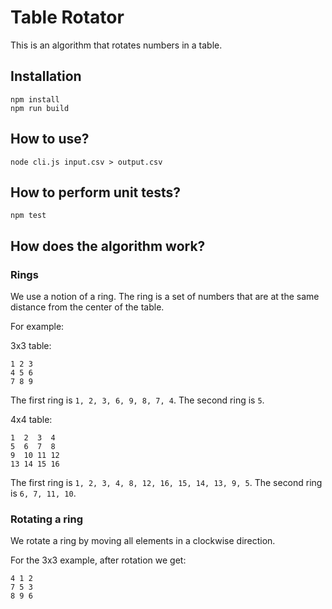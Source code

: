 # Table Rotator

This is an algorithm that rotates numbers in a table.

## Installation

```
npm install
npm run build
```

## How to use?

```
node cli.js input.csv > output.csv
```

## How to perform unit tests?

```
npm test
```

## How does the algorithm work?

### Rings 

We use a notion of a ring. The ring is a set of numbers that are at the same distance from the center of the table.

For example:

3x3 table:
```
1 2 3
4 5 6
7 8 9
```

The first ring is `1, 2, 3, 6, 9, 8, 7, 4`. The second ring is `5`.

4x4 table:
```
1  2  3  4
5  6  7  8
9  10 11 12
13 14 15 16
```

The first ring is `1, 2, 3, 4, 8, 12, 16, 15, 14, 13, 9, 5`. The second ring is `6, 7, 11, 10`.


### Rotating a ring

We rotate a ring by moving all elements in a clockwise direction.

For the 3x3 example, after rotation we get:
```
4 1 2
7 5 3
8 9 6
```

